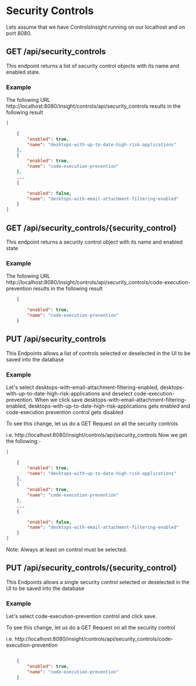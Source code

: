 # Security Controls
Lets assume that we have ControlsInsight running on our localhost and on port 8080.
## GET /api/security_controls
This endpoint returns a list of security control objects with its name and enabled state.

### Example
The following URL 
http://localhost:8080/insight/controls/api/security_controls
results in the following result

```json
[

    {
        "enabled": true,
        "name": "desktops-with-up-to-date-high-risk-applications"
    },
    {
        "enabled": true,
        "name": "code-execution-prevention"
    },
    ...       
    {

    	"enabled": false,
    	"name": "desktops-with-email-attachment-filtering-enabled"
	}    	
]
```
## GET /api/security_controls/{security_control}
This endpoint returns a security control object with its name and enabled state

### Example
The following URL
http://localhost:8080/insight/controls/api/security_controls/code-execution-prevention
results in the following result

```json
	{

    	"enabled": true,
    	"name": "code-execution-prevention"
	}
```

## PUT /api/security_controls
This Endpoints allows a list of controls selected or deselected in the UI to be saved into the database

### Example

Let's select desktops-with-email-attachment-filtering-enabled, desktops-with-up-to-date-high-risk-applications and deselect code-execution-prevention. When we click save  desktops-with-email-attachment-filtering-enabled, desktops-with-up-to-date-high-risk-applications gets enabled and code-execution prevention control gets disabled

To see this change, let us do a GET Request on all the security controls

i.e. http://localhost:8080/insight/controls/api/security_controls
Now we get the following:-

```json
[

    {
        "enabled": true,
        "name": "desktops-with-up-to-date-high-risk-applications"
    },
    {
        "enabled": true,
        "name": "code-execution-prevention"
    },
	...       
    {

    	"enabled": false,
    	"name": "desktops-with-email-attachment-filtering-enabled"
	}    	
]
```
Note: Always at least on control must be selected.


## PUT /api/security_controls/{security_control}
This Endpoints allows a single security control selected or deselected in the UI to be saved into the database

### Example

Let's select code-execution-prevention control and click save. 

To see this change, let us do a GET Request on all the security control

i.e. http://localhost:8080/insight/controls/api/security_controls/code-execution-prevention

```json

    {
        "enabled": true,
        "name": "code-execution-prevention"
    }
```



